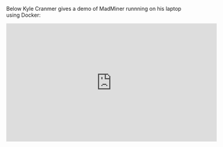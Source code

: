 
Below Kyle Cranmer gives a demo of MadMiner runnning on his laptop using Docker:

<iframe width="560" height="315" src="https://www.youtube.com/embed/3kERPu5Wmgk" frameborder="0" allow="accelerometer; autoplay; clipboard-write; encrypted-media; gyroscope; picture-in-picture" allowfullscreen></iframe>